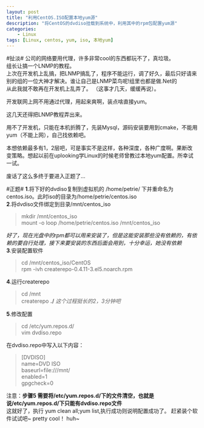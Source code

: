 ```yaml
---
layout: post  
title: "利用CentOS.ISO配置本地yum源"  
description: "将CentOS的dvdiso挂载到系统中，利用其中的rpm包配置yum源"  
categories:
    - Linux
tags: [Linux, centos, yum, iso, 本地yum]  
---  
```


#扯淡#
公司的网络要用代理，许多非常cool的东西都玩不了，真垃圾。  
组长让搞一个LNMP的教程。  
上次在开发机上乱搞，把LNMP搞乱了，程序不能运行，调了好久，最后只好请来别的组的一位大神才解决。谁让自己是LNMP菜鸟呢!组里也都是做.Net的  
从此我就不敢再在开发机上乱弄了。 （这事才几天，缓缓再说）。  

开发联网上网不用通过代理，用起来爽啊，装点啥直接yum。

这几天还得把LNMP教程弄出来。  

用不了开发机，只能在本机折腾了，先装Mysql，源码安装要用到cmake，不能用yum（不能上网），自己找依赖吧。

本想依赖最多有1，2层吧，可是事实不是这样，各种深度，各种广度啊。果断改变策略。想起以前在uplooking学Linux的时候老师曾教过本地yum配置。所幸试一试。

废话了这么多终于要进入正题了...

#正题#
__1__.将下好的dvdiso复制到虚拟机的 /home/petrie/ 下并重命名为centos.iso。此时iso的目录为/home/petrie/centos.iso  
__2__.将dvdiso文件绑定到目录/mnt/centos_iso  
>mkdir /mnt/centos_iso  
>mount -o loop /home/petrie/centos.iso /mnt/centos_iso

*好了，现在光盘中的rpm都可以用来安装了，但是这能安装那些没有依赖的，有依赖的要自行处理，接下来要安装的东西后面会用到，十分幸运，她没有依赖*  
__3__.安装配置软件   
>cd /mnt/centos_iso/CentOS  
>rpm -ivh createrepo-0.4.11-3.el5.noarch.rpm  

__4__.运行createrepo
>cd /mnt  
>createrepo __./__
*这个过程挺长的2，3分钟吧*  

__5__.修改配置
>cd /etc/yum.repos.d/  
>vim dvdiso.repo  

在dvdiso.repo中写入以下内容：
>\[DVDISO\]  
>name=DVD ISO  
>baseurl=file:///mnt/   
>enabled=1  
>gpgcheck=0  

注意：__步骤5 需要将/etc/yum.repos.d/下的文件清空，也就是说/etc/yum.repos.d/下只能有dvdiso.repo文件__  
这就好了，执行 yum clean all;yum list,执行成功则说明配置成功了。
赶紧装个软件试试吧~
pretty cool！ huh~ 






